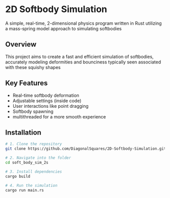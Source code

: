 # 2D Softbody Simulation

A simple, real-time, 2-dimensional physics program written in Rust utilizing a mass-spring model approach to simulating softbodies

## Overview

This project aims to create a fast and efficient simulation of softbodies, accurately modeling deformities and bounciness typically seen associated with these squishy shapes

## Key Features

- Real-time softbody deformation
- Adjustable settings (inside code)
- User interactions like point dragging
- Softbody spawning
- multithreaded for a more smooth experience

## Installation

```bash
# 1. Clone the repository
git clone https://github.com/DiagonalSquares/2D-Softbody-Simulation.git

# 2. Navigate into the folder
cd soft_body_sim_2s

# 3. Install dependencies
cargo build

# 4. Run the simulation
cargo run main.rs